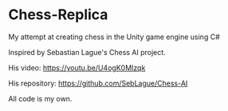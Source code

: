 # Chess-Replica
My attempt at creating chess in the Unity game engine using C#

Inspired by Sebastian Lague's Chess AI project.

His video: https://youtu.be/U4ogK0MIzqk

His repository: https://github.com/SebLague/Chess-AI

All code is my own.
